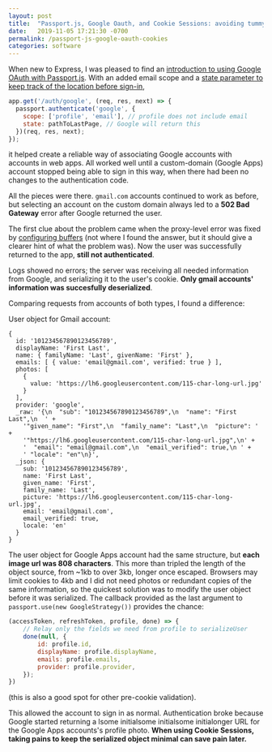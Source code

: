 ```yaml
---
layout: post
title:  "Passport.js, Google Oauth, and Cookie Sessions: avoiding tummy aches"
date:   2019-11-05 17:21:30 -0700
permalink: /passport-js-google-oauth-cookies
categories: software
---
```

When new to Express, I was pleased to find an [introduction to using Google OAuth with Passport.js](https://www.freecodecamp.org/news/pora-quick-introduction-to-oauth-using-passport-js-65ea5b621a/). 
With an added email scope and a [state parameter to keep track of the location before sign-in](https://developers.google.com/identity/protocols/OAuth2WebServer#request-parameter-state),

  ```javascript
  app.get('/auth/google', (req, res, next) => {
    passport.authenticate('google', {
      scope: ['profile', 'email'], // profile does not include email
      state: pathToLastPage, // Google will return this
    })(req, res, next);
  });
  ```
it helped create a reliable way of associating Google accounts with accounts in web apps. All worked well until a custom-domain (Google Apps) account stopped being able to sign in this way, when there had been no changes to the authentication code.

All the pieces were there. `gmail.com` accounts continued to work as before, but selecting an account on the custom domain always led to a **502 Bad Gateway** error after Google returned the user.

The first clue about the problem came when the proxy-level error was fixed by [configuring buffers](https://stackoverflow.com/questions/3704626/nginx-502-bad-gateway-error-only-in-firefox) (not where I found the answer, but it should give a clearer hint of what the problem was). Now the user was successfully returned to the app, **still not authenticated**.

Logs showed no errors; the server was receiving all needed information from Google, and serializing it to the user's cookie. **Only gmail accounts' information was succesfully deserialized**.

Comparing requests from accounts of both types, I found a difference:

User object for Gmail account:
```
{
  id: '101234567890123456789',
  displayName: 'First Last',
  name: { familyName: 'Last', givenName: 'First' },
  emails: [ { value: 'email@gmail.com', verified: true } ],
  photos: [
    {
      value: 'https://lh6.googleusercontent.com/115-char-long-url.jpg'
    }
  ],
  provider: 'google',
  _raw: '{\n  "sub": "101234567890123456789",\n  "name": "First Last",\n  ' +
    '"given_name": "First",\n  "family_name": "Last",\n  "picture": ' +
    '"https://lh6.googleusercontent.com/115-char-long-url.jpg",\n' +
    '  "email": "email@gmail.com",\n  "email_verified": true,\n ' +
    ' "locale": "en"\n}',
  _json: {
    sub: '101234567890123456789',
    name: 'First Last',
    given_name: 'First',
    family_name: 'Last',
    picture: 'https://lh6.googleusercontent.com/115-char-long-url.jpg',
    email: 'email@gmail.com',
    email_verified: true,
    locale: 'en'
  }
}
```

The user object for Google Apps account had the same structure, but **each image url was 808 characters**. This more than tripled the length of the object source, from ~1kb to over 3kb, longer once escaped. Browsers may limit cookies to 4kb and I did not need photos or redundant copies of the same information, so the quickest solution was to modify the user object before it was serialized. The callback provided as the last argument to `passport.use(new GoogleStrategy())` provides the chance:

```javascript
(accessToken, refreshToken, profile, done) => {
    // Relay only the fields we need from profile to serializeUser
    done(null, {
        id: profile.id,
        displayName: profile.displayName,
        emails: profile.emails,
        provider: profile.provider,
    });
})
```
(this is also a good spot for other pre-cookie validation).

This allowed the account to sign in as normal. Authentication broke because Google started returning a lsome initialsome initialsome initialonger URL for the Google Apps accounts's profile photo. **When using Cookie Sessions, taking pains to keep the serialized object minimal can save pain later.**
